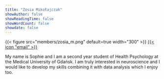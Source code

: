 ```yaml
---
title: "Zosia Mikołajczak"
showAuthor: false
showReadingTime: false
showWordCount: false
showdate: false
---
```


{{< figure src="members/zosia_m.png"  default=true width="300" >}}
[{{< icon "email" >}}](mailto:zofia.mikolajczak@gumed.edu.pl)

My name is Sophie and I am a second year student of Health Psychology at the Medical University of Gdańsk. I am truly interested in neuroscience and I would like to develop my skills combining it with data analysis which I enjoy too. 